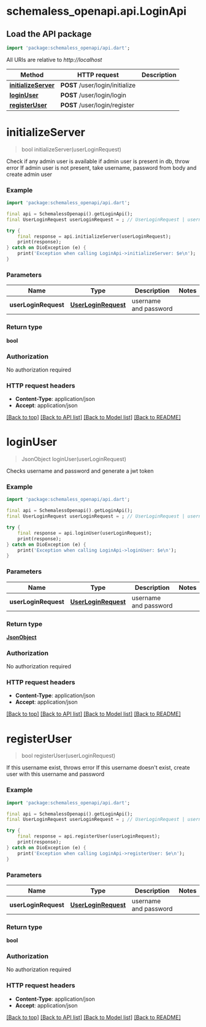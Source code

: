 # schemaless_openapi.api.LoginApi

## Load the API package
```dart
import 'package:schemaless_openapi/api.dart';
```

All URIs are relative to *http://localhost*

Method | HTTP request | Description
------------- | ------------- | -------------
[**initializeServer**](LoginApi.md#initializeserver) | **POST** /user/login/initialize | 
[**loginUser**](LoginApi.md#loginuser) | **POST** /user/login/login | 
[**registerUser**](LoginApi.md#registeruser) | **POST** /user/login/register | 


# **initializeServer**
> bool initializeServer(userLoginRequest)



Check if any admin user is available  if admin user is present in db, throw error  If admin user is not present, take username, password from body  and create admin user

### Example
```dart
import 'package:schemaless_openapi/api.dart';

final api = SchemalessOpenapi().getLoginApi();
final UserLoginRequest userLoginRequest = ; // UserLoginRequest | username and password

try {
    final response = api.initializeServer(userLoginRequest);
    print(response);
} catch on DioException (e) {
    print('Exception when calling LoginApi->initializeServer: $e\n');
}
```

### Parameters

Name | Type | Description  | Notes
------------- | ------------- | ------------- | -------------
 **userLoginRequest** | [**UserLoginRequest**](UserLoginRequest.md)| username and password | 

### Return type

**bool**

### Authorization

No authorization required

### HTTP request headers

 - **Content-Type**: application/json
 - **Accept**: application/json

[[Back to top]](#) [[Back to API list]](../README.md#documentation-for-api-endpoints) [[Back to Model list]](../README.md#documentation-for-models) [[Back to README]](../README.md)

# **loginUser**
> JsonObject loginUser(userLoginRequest)



Checks username and password and generate a jwt token

### Example
```dart
import 'package:schemaless_openapi/api.dart';

final api = SchemalessOpenapi().getLoginApi();
final UserLoginRequest userLoginRequest = ; // UserLoginRequest | username and password

try {
    final response = api.loginUser(userLoginRequest);
    print(response);
} catch on DioException (e) {
    print('Exception when calling LoginApi->loginUser: $e\n');
}
```

### Parameters

Name | Type | Description  | Notes
------------- | ------------- | ------------- | -------------
 **userLoginRequest** | [**UserLoginRequest**](UserLoginRequest.md)| username and password | 

### Return type

[**JsonObject**](JsonObject.md)

### Authorization

No authorization required

### HTTP request headers

 - **Content-Type**: application/json
 - **Accept**: application/json

[[Back to top]](#) [[Back to API list]](../README.md#documentation-for-api-endpoints) [[Back to Model list]](../README.md#documentation-for-models) [[Back to README]](../README.md)

# **registerUser**
> bool registerUser(userLoginRequest)



If this username exist, throws error  If this username doesn't exist, create user with this username and password

### Example
```dart
import 'package:schemaless_openapi/api.dart';

final api = SchemalessOpenapi().getLoginApi();
final UserLoginRequest userLoginRequest = ; // UserLoginRequest | username and password

try {
    final response = api.registerUser(userLoginRequest);
    print(response);
} catch on DioException (e) {
    print('Exception when calling LoginApi->registerUser: $e\n');
}
```

### Parameters

Name | Type | Description  | Notes
------------- | ------------- | ------------- | -------------
 **userLoginRequest** | [**UserLoginRequest**](UserLoginRequest.md)| username and password | 

### Return type

**bool**

### Authorization

No authorization required

### HTTP request headers

 - **Content-Type**: application/json
 - **Accept**: application/json

[[Back to top]](#) [[Back to API list]](../README.md#documentation-for-api-endpoints) [[Back to Model list]](../README.md#documentation-for-models) [[Back to README]](../README.md)


